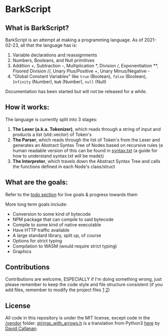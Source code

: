 # BarkScript

## What is BarkScript?

BarkScript is an attempt at making a programming language. As of 2021-02-23, all that the language has is:

1. Variable declarations and reassignments
2. Numbers, Booleans, and Null primitives
3. Addition +, Subtraction -, Multiplication \*, Division /, Exponentiation \*\*, Floored Division //, Unary Plus/Positive +, Unary Minus/Negative -
4. "Global Constant Variables" like `true` (Boolean), `false` (Boolean), `Infinity` (Number), `NaN` (Number), `null` (Null)

Documentation has been started but will not be released for a while.

## How it works:

The language is currently split into 3 stages:

1. **The Lexer (a.k.a. Tokenizer)**, which reads through a string of input and products a list (std::vector) of Token's
2. **The Parser**, which reads through the list of Token's from the Lexer and generates an Abstract Syntax Tree of Nodes based on recursive rules (a human readable version of this can be found in [syntax.txt](https://github.com/Samathingamajig/BarkScript/blob/main/syntax.txt) (a guide for how to understand syntax.txt will be made))
3. **The Interpreter**, which travels down the Abstract Syntax Tree and calls the functions defined in each Node's class/struct

## What are the goals:

Refer to the [todo section](https://github.com/Samathingamajig/BarkScript/projects/1) for live goals & progress towards them

More long term goals include:

- Conversion to some kind of bytecode
- NPM package that can compile to said bytecode
- Compile to some kind of native executable
- Have HTTP traffic available
- A large standard library, split up, of course
- Options for strict typing
- Compilation to WASM (would require strict typing)
- Graphics

## Contributions

Contributions are welcome, ESPECIALLY if I'm doing something wrong, just please remember to keep the code style and file structure consistent (if you add files, remember to modify the project files [1](https://github.com/Samathingamajig/BarkScript/blob/main/BarkScript.vcxproj) [2](https://github.com/Samathingamajig/BarkScript/blob/main/BarkScript.vcxproj.filters))

## License

All code in this repository is under the MIT license, except code in the [/vendor](https://github.com/Samathingamajig/BarkScript/tree/main/vendor) folder. [strings_with_arrows.h](https://github.com/Samathingamajig/BarkScript/blob/main/vendor/strings_with_arrows/strings_with_arrows.h) is a translation from Python3 [here](https://github.com/davidcallanan/py-myopl-code/blob/master/ep14/strings_with_arrows.py) by [David Callanan](https://github.com/davidcallanan).
